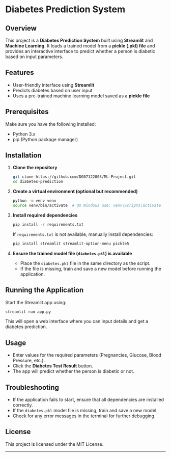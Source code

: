 # Diabetes Prediction System

## Overview
This project is a **Diabetes Prediction System** built using **Streamlit** and **Machine Learning**. It loads a trained model from a **pickle (.pkl) file** and provides an interactive interface to predict whether a person is diabetic based on input parameters.

## Features
- User-friendly interface using **Streamlit**
- Predicts diabetes based on user input
- Uses a pre-trained machine learning model saved as a **pickle file**

## Prerequisites
Make sure you have the following installed:
- Python 3.x
- pip (Python package manager)

## Installation
1. **Clone the repository**
   ```bash
   git clone https://github.com/DG07122003/ML-Project.git
   cd diabetes-prediction
   ```

2. **Create a virtual environment (optional but recommended)**
   ```bash
   python -m venv venv
   source venv/bin/activate  # On Windows use: venv\Scripts\activate
   ```

3. **Install required dependencies**
   ```bash
   pip install -r requirements.txt
   ```
   If `requirements.txt` is not available, manually install dependencies:
   ```bash
   pip install streamlit streamlit-option-menu pickle5
   ```

4. **Ensure the trained model file (`diabetes.pkl`) is available**
   - Place the `diabetes.pkl` file in the same directory as the script.
   - If the file is missing, train and save a new model before running the application.

## Running the Application
Start the Streamlit app using:
```bash
streamlit run app.py
```
This will open a web interface where you can input details and get a diabetes prediction.

## Usage
- Enter values for the required parameters (Pregnancies, Glucose, Blood Pressure, etc.).
- Click the **Diabetes Test Result** button.
- The app will predict whether the person is diabetic or not.

## Troubleshooting
- If the application fails to start, ensure that all dependencies are installed correctly.
- If the `diabetes.pkl` model file is missing, train and save a new model.
- Check for any error messages in the terminal for further debugging.

## License
This project is licensed under the MIT License.

---

